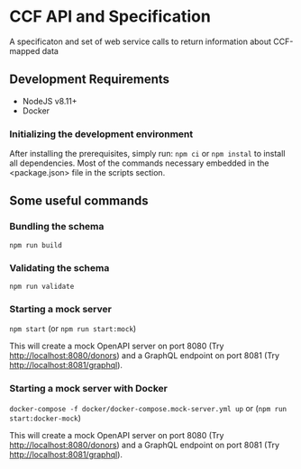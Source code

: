 # CCF API and Specification

A specificaton and set of web service calls to return information about CCF-mapped data

## Development Requirements

* NodeJS v8.11+
* Docker

### Initializing the development environment

After installing the prerequisites, simply run: `npm ci` or `npm instal` to install all dependencies.
Most of the commands necessary embedded in the <package.json> file in the scripts section.

## Some useful commands

### Bundling the schema

`npm run build`

### Validating the schema

`npm run validate`

### Starting a mock server

`npm start` (or `npm run start:mock`)

This will create
a mock OpenAPI server on port 8080 (Try <http://localhost:8080/donors>) and a GraphQL endpoint on port 8081 (Try [http://localhost:8081/graphql](http://localhost:8081/graphql?query=query%20%7B%0A%20%20sample(sampleId%3A%20123)%20%7B%0A%20%20%20%20laterality%0A%20%20%20%20id%0A%20%20%20%20procedure%20%7B%0A%20%20%20%20%20%20id%0A%20%20%20%20%7D%0A%20%20%20%20donor%20%7B%0A%20%20%20%20%20%20id%0A%20%20%20%20%7D%0A%20%20%7D%0A%20%20procedure(procedureId%3A%20123)%20%7B%0A%20%20%20%20id%0A%20%20%20%20donor%20%7B%0A%20%20%20%20%20%20id%0A%20%20%20%20%7D%0A%20%20%7D%0A%20%20samples%20%7B%0A%20%20%20%20id%0A%20%20%20%20procedure%20%7B%0A%20%20%20%20%20%20id%0A%20%20%20%20%20%20donor%20%7B%0A%20%20%20%20%20%20%20%20id%0A%20%20%20%20%20%20%7D%0A%20%20%20%20%7D%0A%20%20%20%20donor%20%7B%0A%20%20%20%20%20%20id%0A%20%20%20%20%7D%0A%20%20%20%20alignment%7B%0A%20%20%20%20%20%20id%0A%20%20%20%20%20%20referenceOrgan%7B%0A%20%20%20%20%20%20%20%20id%0A%20%20%20%20%20%20%20%20imagePath%0A%20%20%20%20%20%20%7D%0A%20%20%20%20%7D%0A%20%20%7D%0A%7D%0A)).

### Starting a mock server with Docker

`docker-compose -f docker/docker-compose.mock-server.yml up` or (`npm run start:docker-mock`)

This will create
a mock OpenAPI server on port 8080 (Try <http://localhost:8080/donors>) and a GraphQL endpoint on port 8081 (Try [http://localhost:8081/graphql](http://localhost:8081/graphql?query=query%20%7B%0A%20%20sample(sampleId%3A%20123)%20%7B%0A%20%20%20%20laterality%0A%20%20%20%20id%0A%20%20%20%20procedure%20%7B%0A%20%20%20%20%20%20id%0A%20%20%20%20%7D%0A%20%20%20%20donor%20%7B%0A%20%20%20%20%20%20id%0A%20%20%20%20%7D%0A%20%20%7D%0A%20%20procedure(procedureId%3A%20123)%20%7B%0A%20%20%20%20id%0A%20%20%20%20donor%20%7B%0A%20%20%20%20%20%20id%0A%20%20%20%20%7D%0A%20%20%7D%0A%20%20samples%20%7B%0A%20%20%20%20id%0A%20%20%20%20procedure%20%7B%0A%20%20%20%20%20%20id%0A%20%20%20%20%20%20donor%20%7B%0A%20%20%20%20%20%20%20%20id%0A%20%20%20%20%20%20%7D%0A%20%20%20%20%7D%0A%20%20%20%20donor%20%7B%0A%20%20%20%20%20%20id%0A%20%20%20%20%7D%0A%20%20%20%20alignment%7B%0A%20%20%20%20%20%20id%0A%20%20%20%20%20%20referenceOrgan%7B%0A%20%20%20%20%20%20%20%20id%0A%20%20%20%20%20%20%20%20imagePath%0A%20%20%20%20%20%20%7D%0A%20%20%20%20%7D%0A%20%20%7D%0A%7D%0A)).
